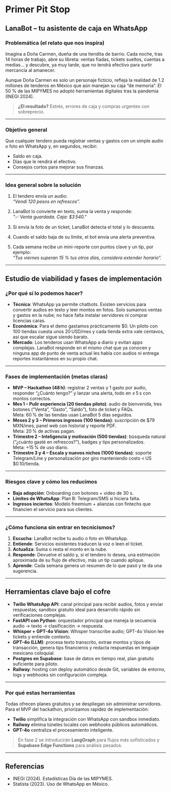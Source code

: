 # Primer Pit Stop

## LanaBot – tu asistente de caja en WhatsApp

### Problemática (el relato que nos inspira)

Imagina a Doña Carmen, dueña de una tiendita de barrio. Cada noche, tras 14 horas de trabajo, abre su libreta: ventas fiadas, tickets sueltos, cuentas a medias… y descubre, ya muy tarde, que no tendrá efectivo para surtir mercancía al amanecer.

Aunque Doña Carmen es solo un personaje ficticio, refleja la realidad de 1.2 millones de tenderos en México que aún manejan su caja “de memoria”. El 50 % de las MIPYMES no adoptó herramientas digitales tras la pandemia (INEGI 2024).

> **¿El resultado?** Estrés, errores de caja y compras urgentes con sobreprecio.

---

### Objetivo general

Que cualquier tendero pueda registrar ventas y gastos con un simple audio o foto en WhatsApp y, en segundos, recibir:

- Saldo en caja.
- Días que le rendirá el efectivo.
- Consejos cortos para mejorar sus finanzas.

---

### Idea general sobre la solución

1. El tendero envía un audio:  
   _“Vendí 120 pesos en refrescos”._

2. LanaBot lo convierte en texto, suma la venta y responde:  
   _"✅ Venta guardada. Caja: $3 540."_

3. Si envía la foto de un ticket, LanaBot detecta el total y lo descuenta.  
4. Cuando el saldo baja de su límite, el bot envía una alerta preventiva.  
5. Cada semana recibe un mini-reporte con puntos clave y un tip, por ejemplo:  
   _“Tus viernes superan 15 % tus otros días, considera extender horario”._

---

## Estudio de viabilidad y fases de implementación

### ¿Por qué sí lo podemos hacer?

- **Técnica**: WhatsApp ya permite chatbots. Existen servicios para convertir audios en texto y leer montos en fotos. Solo sumamos ventas y gastos en la nube; no hace falta instalar servidores ni comprar licencias caras.
- **Económica**: Para el demo gastamos prácticamente $0. Un piloto con 100 tiendas cuesta unos 20 USD/mes y cada tienda extra vale centavos, así que escalar sigue siendo barato.
- **Mercado**: Los tenderos usan WhatsApp a diario y evitan apps complejas. LanaBot responde en el mismo chat que ya conocen y ninguna app de punto de venta actual les habla con audios ni entrega reportes instantáneos en su propio chat.

---

### Fases de implementación (metas claras)

- **MVP – Hackathon (48 h)**: registrar 2 ventas y 1 gasto por audio, responder “¿Cuánto tengo?” y lanzar una alerta, todo en ≤ 5 s con montos correctos.
- **Mes 1 – Pulir experiencia (20 tiendas piloto)**: audio de bienvenida, tres botones (“Venta”, “Gasto”, “Saldo”), foto de ticket y FAQs.  
  Meta: 60 % de las tiendas usan LanaBot 5 días seguidos.
- **Meses 2 y 3 – Primeros ingresos (100 tiendas)**: suscripción de $79 MXN/mes, panel web con historial y reporte PDF.  
  Meta: 20 % de activas pagan.
- **Trimestre 2 – Inteligencia y motivación (500 tiendas)**: búsqueda natural (“¿cuánto gasté en refrescos?”), badges y tips personalizados.  
  Meta: +15 % de uso diario.
- **Trimestre 3 y 4 – Escala y nuevos nichos (1000 tiendas)**: soporte Telegram/Line y personalización por giro manteniendo costo < US $0.10/tienda.

---

### Riesgos clave y cómo los reducimos

- **Baja adopción**: Onboarding con botones + video de 30 s.
- **Límites de WhatsApp**: Plan B: Telegram/SMS si hiciera falta.
- **Ingresos inciertos**: Modelo freemium + alianzas con fintechs que financien el servicio para sus clientes.

---

### ¿Cómo funciona sin entrar en tecnicismos?

1. **Escucha**: LanaBot recibe tu audio o foto en WhatsApp.  
2. **Entiende**: Servicios existentes traducen la voz o leen el ticket.  
3. **Actualiza**: Suma o resta el monto en la nube.  
4. **Responde**: Devuelve el saldo y, si el tendero lo desea, una estimación aproximada de su flujo de efectivo, más un tip cuando aplique.  
5. **Aprende**: Cada semana genera un resumen de lo que pasó y te da una sugerencia.

---

## Herramientas clave bajo el cofre

- **Twilio WhatsApp API**: canal principal para recibir audios, fotos y enviar respuestas; sandbox gratuito ideal para desarrollo rápido sin verificaciones complejas.
- **FastAPI con Python**: orquestador principal que maneja la secuencia audio → texto → clasificación → respuesta.
- **Whisper + GPT-4o Vision**: Whisper transcribe audio; GPT-4o Vision lee tickets y entiende contexto.
- **GPT-4o (LLM)**: procesa texto transcrito, extrae montos y tipos de transacción, genera tips financieros y redacta respuestas en lenguaje mexicano coloquial.
- **Postgres en Supabase**: base de datos en tiempo real, plan gratuito suficiente para piloto.
- **Railway**: hosting con deploy automático desde Git, variables de entorno, logs y webhooks sin configuración compleja.

---

### Por qué estas herramientas

Todas ofrecen planes gratuitos y se despliegan sin administrar servidores.  
Para el MVP del hackathon, priorizamos rapidez de implementación:

- **Twilio** simplifica la integración con WhatsApp con sandbox inmediato.
- **Railway** elimina túneles locales con webhooks públicos automáticos.
- **GPT-4o** centraliza el procesamiento inteligente.

> En fase 2 se introducirán **LangGraph** para flujos más sofisticados y **Supabase Edge Functions** para análisis pesados.

---

## Referencias

- INEGI (2024). Estadísticas Día de las MIPYMES.  
- Statista (2023). Uso de WhatsApp en México.
